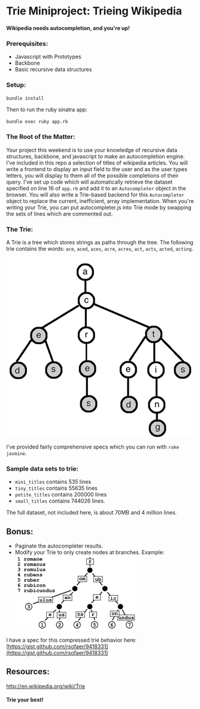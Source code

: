 # Trie Miniproject: Trieing Wikipedia

#### Wikipedia needs autocompletion, and you're up!

### Prerequisites:

* Javascript with Prototypes
* Backbone
* Basic recursive data structures

### Setup:

`bundle install`

Then to run the ruby sinatra app:

`bundle exec ruby app.rb`

### The Root of the Matter:
Your project this weekend is to use your knowledge of recursive data structures, backbone, and javascript to make an autocompletion engine.  I've included in this repo a selection of titles of wikipedia articles.    You will write a frontend to display an input field to the user and as the user types letters, you will display to them all of the possible completions of their query.  I've set up code which will automatically retrieve the dataset specified on line 16 of `app.rb` and add it to an `Autocompleter` object in the browser.  You will also write a Trie-based backend for this `Autocompleter` object to replace the current, inefficient, array implementation.  When you're writing your Trie, you can put autocompleter.js into Trie mode by swapping the sets of lines which are commented out.

### The Trie:
A Trie is a tree which stores strings as paths through the tree.  The following trie contains the words:
`ace`, `aced`, `aces`, `acre`, `acres`, `act`, `acts`, `acted`, `acting`.

![Trie Diagram](TrieExampleCropped.png)


I've provided fairly comprehensive specs which you can run with `rake jasmine`.  


### Sample data sets to trie:

* `mini_titles` contains 535 lines
* `tiny_titles` contains 55635 lines
* `petite_titles` contains 200000 lines
* `small_titles` contains 744026 lines.

The full dataset, not included here, is about 70MB and 4 million lines.

## Bonus:

* Paginate the autocompleter results.
* Modify your Trie to only create nodes at branches.  Example: ![Trie Diagram](320px-Patricia_trie.svg.png)

I have a spec for this compressed trie behavior here: [https://gist.github.com/rsofaer/9418331](https://gist.github.com/rsofaer/9418331)

## Resources:

http://en.wikipedia.org/wiki/Trie

#### Trie your best!
